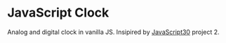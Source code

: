 # JavaScript Clock  

Analog and digital clock in vanilla JS. Insipired by [JavaScript30](javascript30.com) project 2.